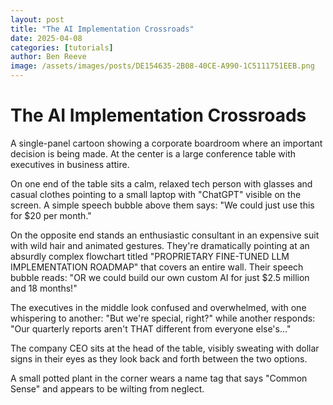 ```yaml
---
layout: post
title: "The AI Implementation Crossroads"
date: 2025-04-08
categories: [tutorials]
author: Ben Reeve
image: /assets/images/posts/DE154635-2B08-40CE-A990-1C5111751EEB.png
---
```


# The AI Implementation Crossroads

A single-panel cartoon showing a corporate boardroom where an important decision is being made. At the center is a large conference table with executives in business attire. 

On one end of the table sits a calm, relaxed tech person with glasses and casual clothes pointing to a small laptop with "ChatGPT" visible on the screen. A simple speech bubble above them says: "We could just use this for $20 per month."

On the opposite end stands an enthusiastic consultant in an expensive suit with wild hair and animated gestures. They're dramatically pointing at an absurdly complex flowchart titled "PROPRIETARY FINE-TUNED LLM IMPLEMENTATION ROADMAP" that covers an entire wall. Their speech bubble reads: "OR we could build our own custom AI for just $2.5 million and 18 months!"

The executives in the middle look confused and overwhelmed, with one whispering to another: "But we're special, right?" while another responds: "Our quarterly reports aren't THAT different from everyone else's..."

The company CEO sits at the head of the table, visibly sweating with dollar signs in their eyes as they look back and forth between the two options.

A small potted plant in the corner wears a name tag that says "Common Sense" and appears to be wilting from neglect. 